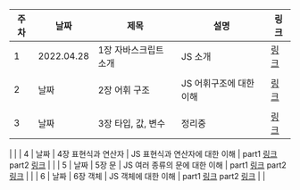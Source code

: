 | 주차 | 날짜       | 제목                  | 설명                           | 링크                                                                                                                                                                                                                                                                                  |
| ---- | ---------- | --------------------- | ------------------------------ | ------------------------------------------------------------------------------------------------------------------------------------------------------------------------------------------------------------------------------------------------------------------------------------- |
| 1    | 2022.04.28 | 1장 자바스크립트 소개 | JS 소개                        | [링크](https://www.notion.so/19508387e7204892bf90eb8cd52316c0?v=3053b46a6b3e485f82975e0f9cbc7765&p=40bb30b550684074a5229b4fb259155d)                                                                                                                                                  |
                                                                                                                                                                                                                                                                           |
| 2    | 날짜       | 2장 어휘 구조         | JS 어휘구조에 대한 이해        | [링크](https://www.notion.so/19508387e7204892bf90eb8cd52316c0?v=3053b46a6b3e485f82975e0f9cbc7765&p=40bb30b550684074a5229b4fb259155d)                                                                                                                                                  |
                                                                                                                                                                                                                                                                           |
| 3    | 날짜       | 3장 타입, 값, 변수    | 정리중                         | [링크](https://www.notion.so/19508387e7204892bf90eb8cd52316c0?v=3053b46a6b3e485f82975e0f9cbc7765&p=2fae77a9e1154b7596f36c5481cd97e8)                                                                                                                                      
|
                                                                                                                                                                                                                                                                            |
| 4    | 날짜       | 4장 표현식과 연산자   | JS 표현식과 연산자에 대한 이해 | part1 [링크](https://www.notion.so/19508387e7204892bf90eb8cd52316c0?v=3053b46a6b3e485f82975e0f9cbc7765&p=7296ff5a87ea4e4ab5ad8cd02fb74f29) part2 [링크](https://www.notion.so/19508387e7204892bf90eb8cd52316c0?v=3053b46a6b3e485f82975e0f9cbc7765&p=1dd173e9152a446ea3c970433e63d957) |
                                                                                                                                                                                     |
| 5    | 날짜       | 5장 문                | JS 여러 종류의 문에 대한 이해  | part1 [링크](https://www.notion.so/19508387e7204892bf90eb8cd52316c0?v=3053b46a6b3e485f82975e0f9cbc7765&p=7bbdc516dbf2436898c40be116d8d001) part2 [링크](https://www.notion.so/19508387e7204892bf90eb8cd52316c0?v=3053b46a6b3e485f82975e0f9cbc7765&p=d44305cb6b5a46929ee8aed5a61d6fc9) |
                                                                                                                                                                                                                                                                            |
| 6    | 날짜       | 6장 객체              | JS 객체에 대한 이해            | part1 [링크](https://www.notion.so/19508387e7204892bf90eb8cd52316c0?v=3053b46a6b3e485f82975e0f9cbc7765&p=53453ee129754fd3af772564a24dc160) part2 [링크](https://www.notion.so/19508387e7204892bf90eb8cd52316c0?v=3053b46a6b3e485f82975e0f9cbc7765&p=be105f5ab3464f978ea5c2a04b8c4618) |
                                                                                                                                                                                                                                                                          |
